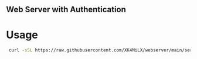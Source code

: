 ## Web Server with Authentication
# Usage
```sh
 curl -sSL https://raw.githubusercontent.com/XK4MiLX/webserver/main/server.py  | python3 - <your_username> <your_password> <port>
```
